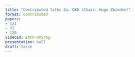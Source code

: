```yaml
---
title: "Contributed Talks 3a: QKD (Chair: Hugo Zbinden)"
format: contributed
papers:
- 121
- 31
- 120
videoId: EhtP-0XSrmg
presentation: null
draft: false
---
```

